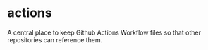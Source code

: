 # actions
A central place to keep Github Actions Workflow files so that other repositories can reference them.
